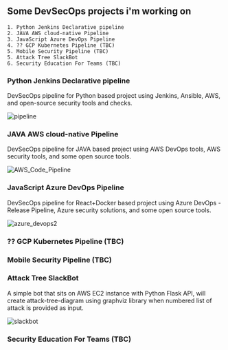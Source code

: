 ## Some DevSecOps projects i'm working on

```
1. Python Jenkins Declarative pipeline
2. JAVA AWS cloud-native Pipeline
3. JavaScript Azure DevOps Pipeline
4. ?? GCP Kubernetes Pipeline (TBC)
5. Mobile Security Pipeline (TBC)
5. Attack Tree SlackBot
6. Security Education For Teams (TBC)
```


### Python Jenkins Declarative pipeline
DevSecOps pipeline for Python based project using Jenkins, Ansible, AWS, and open-source security tools and checks.

![pipeline](https://user-images.githubusercontent.com/11514346/71473164-e57a5500-27cd-11ea-97cb-3c25f0266407.JPG)
  

### JAVA AWS cloud-native Pipeline
DevSecOps pipeline for JAVA based project using AWS DevOps tools, AWS security tools, and some open source tools.

![AWS_Code_Pipeline](https://user-images.githubusercontent.com/11514346/73794262-f68c8d80-479f-11ea-93a4-c2a53bd2932c.png)

### JavaScript Azure DevOps Pipeline
DevSecOps pipeline for React+Docker based project using Azure DevOps - Release Pipeline, Azure security solutions, and some open source tools.

![azure_devops2](https://user-images.githubusercontent.com/11514346/73614730-9fe54f00-45f9-11ea-9428-9872ed98baf1.png)

### ?? GCP Kubernetes Pipeline (TBC)

### Mobile Security Pipeline (TBC)

### Attack Tree SlackBot
A simple bot that sits on AWS EC2 instance with Python Flask API, will create attack-tree-diagram using graphviz library when numbered list of attack is provided as input.

![slackbot](https://user-images.githubusercontent.com/11514346/73794522-8df1e080-47a0-11ea-8a62-6b646f72e334.PNG)

### Security Education For Teams (TBC)

